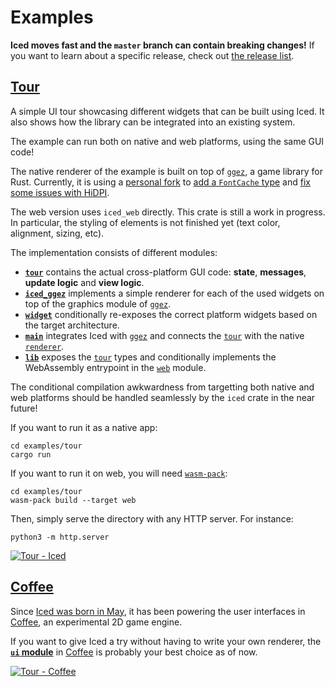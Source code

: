# Examples

__Iced moves fast and the `master` branch can contain breaking changes!__ If
you want to learn about a specific release, check out [the release list].

[the release list]: https://github.com/hecrj/iced/releases


## [Tour](tour)

A simple UI tour showcasing different widgets that can be built using Iced. It
also shows how the library can be integrated into an existing system.

The example can run both on native and web platforms, using the same GUI code!

The native renderer of the example is built on top of [`ggez`], a game library
for Rust. Currently, it is using a [personal fork] to [add a `FontCache` type]
and [fix some issues with HiDPI].

The web version uses `iced_web` directly. This crate is still a work in
progress. In particular, the styling of elements is not finished yet
(text color, alignment, sizing, etc).

The implementation consists of different modules:
  - __[`tour`]__ contains the actual cross-platform GUI code: __state__,
    __messages__, __update logic__ and __view logic__.
  - __[`iced_ggez`]__ implements a simple renderer for each of the used widgets
    on top of the graphics module of [`ggez`].
  - __[`widget`]__ conditionally re-exposes the correct platform widgets based
    on the target architecture.
  - __[`main`]__ integrates Iced with [`ggez`] and connects the [`tour`] with
    the native [`renderer`].
  - __[`lib`]__ exposes the [`tour`] types and conditionally implements the
    WebAssembly entrypoint in the [`web`] module.

The conditional compilation awkwardness from targetting both native and web
platforms should be handled seamlessly by the `iced` crate in the near future!

If you want to run it as a native app:

```
cd examples/tour
cargo run
```

If you want to run it on web, you will need [`wasm-pack`]:

```
cd examples/tour
wasm-pack build --target web
```

Then, simply serve the directory with any HTTP server. For instance:

```
python3 -m http.server
```

[![Tour - Iced][gui_gif]][gui_gfycat]

[`ggez`]: https://github.com/ggez/ggez
[`tour`]: tour/src/tour.rs
[`iced_ggez`]: tour/src/iced_ggez
[`renderer`]: src/iced_ggez/renderer
[`widget`]: tour/src/widget.rs
[`main`]: tour/src/main.rs
[`lib`]: tour/src/lib.rs
[`web`]: tour/src/web.rs
[`wasm-pack`]: https://rustwasm.github.io/wasm-pack/installer/
[personal fork]: https://github.com/hecrj/ggez
[add a `FontCache` type]: https://github.com/ggez/ggez/pull/679
[fix some issues with HiDPI]: https://github.com/hecrj/ggez/commit/dfe2fd2423c51a6daf42c75f66dfaeaacd439fb1
[gui_gif]: https://thumbs.gfycat.com/VeneratedSourAurochs-small.gif
[gui_gfycat]: https://gfycat.com/veneratedsouraurochs


## [Coffee]

Since [Iced was born in May], it has been powering the user interfaces in
[Coffee], an experimental 2D game engine.

If you want to give Iced a try without having to write your own renderer,
the __[`ui` module]__ in [Coffee] is probably your best choice as of now.

[![Tour - Coffee][coffee_gui_gif]][coffee_gui_gfycat]

[Iced was born in May]: https://github.com/hecrj/coffee/pull/35
[`ui` module]: https://docs.rs/coffee/0.3.2/coffee/ui/index.html
[Coffee]: https://github.com/hecrj/coffee
[coffee_gui_gif]: https://thumbs.gfycat.com/GloomyWeakHammerheadshark-small.gif
[coffee_gui_gfycat]: https://gfycat.com/gloomyweakhammerheadshark
